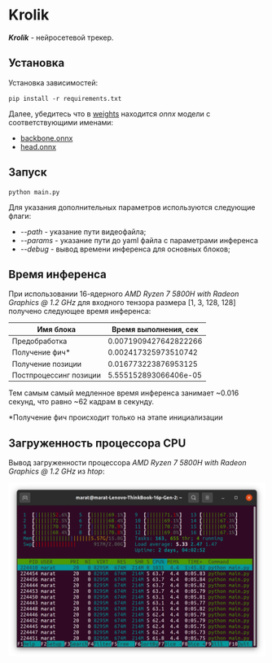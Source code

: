 # Krolik
___Krolik___ - нейросетевой трекер.


## Установка
Установка зависимостей:
```
pip install -r requirements.txt
```
Далее, убедитесь что в [weights](weights) находится _onnx_ модели с соответствующими именами:
* [backbone.onnx](weights/backbone.onnx)
* [head.onnx](weights/head.onnx)

## Запуск

```
python main.py
```
Для указания дополнительных параметров используются следующие флаги:

* _--path_ - указание пути видеофайла;
* _--params_ - указание пути до yaml файла с параметрами инференса
* _--debug_ - вывод времени инференса для основных блоков;

## Время инференса
При использовании 16-ядерного _AMD Ryzen 7 5800H with Radeon Graphics @ 1.2 GHz_ для
входного тензора размера [1, 3, 128, 128] получено следующее время инференса:

| Имя блока                    | Время выполнения, сек   |
|------------------------------|-------------------------|
| Предобработка                | 0.0071909427642822266  |
| Получение фич*                | 0.002417325973510742    |
| Получение позиции            | 0.016773223876953125    |
| Постпроцессинг позиции       | 5.555152893066406e-05  |


Тем самым самый медленное время инференса занимает ~0.016 секунд, что равно ~62 кадрам в секунду.

*Получение фич происходит только на этапе инициализации

## Загруженность процессора CPU

Вывод загруженности процессора _AMD Ryzen 7 5800H with Radeon Graphics @ 1.2 GHz_ из _htop_:

![Выврод из HTOP](data/htop.png)

